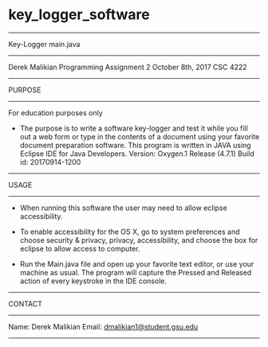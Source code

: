 # key_logger_software

****************************************************
Key-Logger
main.java
****************************************************

Derek Malikian
Programming Assignment 2
October 8th, 2017
CSC 4222

****************************************************
PURPOSE
****************************************************
For education purposes only

- The purpose is to write a software key-logger
and test it while you fill out a web form or 
type in the contents of a document using your
favorite document preparation software.  This 
program is written in JAVA using Eclipse IDE
for Java Developers.
Version: Oxygen.1 Release (4.7.1)
Build id: 20170914-1200

****************************************************
USAGE
****************************************************
- When running this software the user may need 
to allow eclipse accessibility.

- To enable accessibility for the OS X, go to 
system preferences and choose security & privacy,
privacy, accessibility, and choose the box for 
eclipse to allow access to computer. 

- Run the Main.java file and open up your favorite
text editor, or use your machine as usual.  The 
program will capture the Pressed and Released action 
of every keystroke in the IDE console. 

****************************************************
CONTACT
****************************************************
Name: Derek Malikian
Email: dmalikian1@student.gsu.edu

****************************************************


